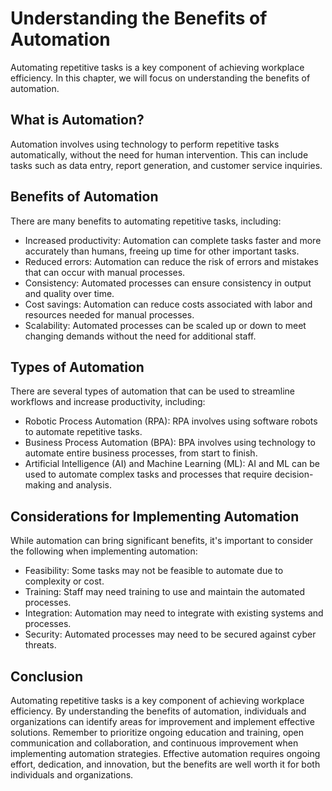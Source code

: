 Understanding the Benefits of Automation
===========================================================================================================

Automating repetitive tasks is a key component of achieving workplace efficiency. In this chapter, we will focus on understanding the benefits of automation.

What is Automation?
-------------------

Automation involves using technology to perform repetitive tasks automatically, without the need for human intervention. This can include tasks such as data entry, report generation, and customer service inquiries.

Benefits of Automation
----------------------

There are many benefits to automating repetitive tasks, including:

* Increased productivity: Automation can complete tasks faster and more accurately than humans, freeing up time for other important tasks.
* Reduced errors: Automation can reduce the risk of errors and mistakes that can occur with manual processes.
* Consistency: Automated processes can ensure consistency in output and quality over time.
* Cost savings: Automation can reduce costs associated with labor and resources needed for manual processes.
* Scalability: Automated processes can be scaled up or down to meet changing demands without the need for additional staff.

Types of Automation
-------------------

There are several types of automation that can be used to streamline workflows and increase productivity, including:

* Robotic Process Automation (RPA): RPA involves using software robots to automate repetitive tasks.
* Business Process Automation (BPA): BPA involves using technology to automate entire business processes, from start to finish.
* Artificial Intelligence (AI) and Machine Learning (ML): AI and ML can be used to automate complex tasks and processes that require decision-making and analysis.

Considerations for Implementing Automation
------------------------------------------

While automation can bring significant benefits, it's important to consider the following when implementing automation:

* Feasibility: Some tasks may not be feasible to automate due to complexity or cost.
* Training: Staff may need training to use and maintain the automated processes.
* Integration: Automation may need to integrate with existing systems and processes.
* Security: Automated processes may need to be secured against cyber threats.

Conclusion
----------

Automating repetitive tasks is a key component of achieving workplace efficiency. By understanding the benefits of automation, individuals and organizations can identify areas for improvement and implement effective solutions. Remember to prioritize ongoing education and training, open communication and collaboration, and continuous improvement when implementing automation strategies. Effective automation requires ongoing effort, dedication, and innovation, but the benefits are well worth it for both individuals and organizations.
